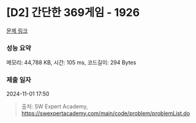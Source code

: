 # [D2] 간단한 369게임 - 1926 

[문제 링크](https://swexpertacademy.com/main/code/problem/problemDetail.do?contestProbId=AV5PTeo6AHUDFAUq) 

### 성능 요약

메모리: 44,788 KB, 시간: 105 ms, 코드길이: 294 Bytes

### 제출 일자

2024-11-01 17:50



> 출처: SW Expert Academy, https://swexpertacademy.com/main/code/problem/problemList.do